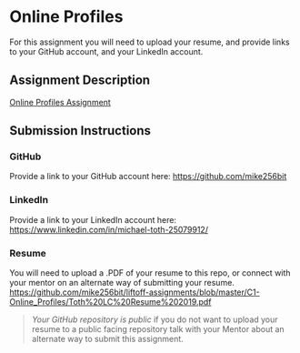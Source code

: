 # Online Profiles
For this assignment you will need to upload your resume, and provide links to your GitHub account, and your LinkedIn account.

## Assignment Description
[Online Profiles Assignment](https://education.launchcode.org/liftoff/assignments/online-profiles/)

## Submission Instructions
 
### GitHub
Provide a link to your GitHub account here: https://github.com/mike256bit
 
### LinkedIn
Provide a link to your LinkedIn account here: https://www.linkedin.com/in/michael-toth-25079912/

### Resume
You will need to upload a .PDF of your resume to this repo, or connect with your mentor on an alternate way of submitting your resume.
https://github.com/mike256bit/liftoff-assignments/blob/master/C1-Online_Profiles/Toth%20LC%20Resume%202019.pdf

> *Your GitHub repository is public* if you do not want to upload your resume to a public facing repository talk with your Mentor about an alternate way to submit this assignment.
